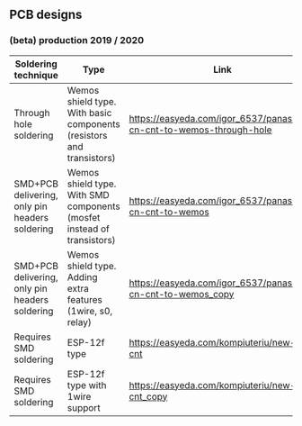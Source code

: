 ## PCB designs

### (beta) production 2019 / 2020

| Soldering technique | Type | Link | Status |
| ----- | ---- | --- | ---: |
| Through hole soldering | Wemos shield type. With basic components (resistors and transistors)| https://easyeda.com/igor_6537/panasonic-cn-cnt-to-wemos-through-hole | beta |
| SMD+PCB delivering, only pin headers soldering | Wemos shield type. With SMD components (mosfet instead of transistors) | https://easyeda.com/igor_6537/panasonic-cn-cnt-to-wemos | beta |
| SMD+PCB delivering, only pin headers soldering  | Wemos shield type. Adding extra features (1wire, s0, relay) | https://easyeda.com/igor_6537/panasonic-cn-cnt-to-wemos_copy  | beta |
| Requires SMD soldering | ESP-12f type | https://easyeda.com/kompiuteriu/new-cn-cnt| beta |
| Requires SMD soldering | ESP-12f type with 1wire support| https://easyeda.com/kompiuteriu/new-cn-cnt_copy | beta |